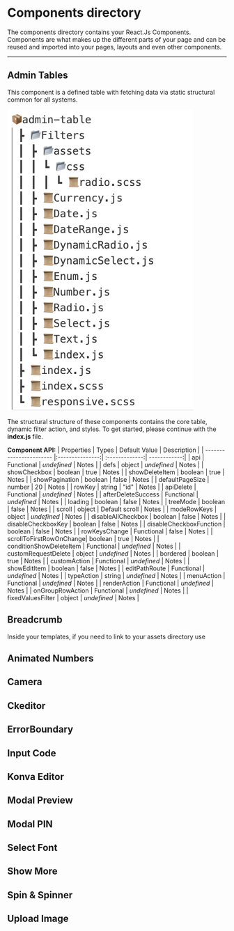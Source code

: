 # Components directory

The components directory contains your React.Js Components. Components are what makes up the different parts of your page and can be reused and imported into your pages, layouts and even other components.

___

## Admin Tables
This component is a defined table with fetching data via static structural common for all systems.

![Admin Table Structural](/assets/images/admin-table-structural.png)

The structural structure of these components contains the core table, dynamic filter action, and styles.
To get started, please continue with the **index.js** file.

**Component API:**
| Properties              | Types           | Default Value  | Description  |
| ----------------------- |:---------------:| :-------------:| ------------:|
| api                     | Functional      | *undefined*    | Notes        |
| defs                    | object          | *undefined*    | Notes        |
| showCheckbox            | boolean         | true           | Notes        |
| showDeleteItem          | boolean         | true           | Notes        |
| showPagination          | boolean         | false          | Notes        |
| defaultPageSize         | number          | 20             | Notes        |
| rowKey                  | string          | "id"           | Notes        |
| apiDelete               | Functional      | *undefined*    | Notes        |
| afterDeleteSuccess      | Functional      | *undefined*    | Notes        |
| loading                 | boolean         | false          | Notes        |
| treeMode                | boolean         | false          | Notes        |
| scroll                  | object          | Default scroll | Notes        |
| modeRowKeys             | object          | *undefined*    | Notes        |
| disableAllCheckbox      | boolean         | false          | Notes        |
| disableCheckboxKey      | boolean         | false          | Notes        |
| disableCheckboxFunction | boolean         | false          | Notes        |
| rowKeysChange           | Functional      | false          | Notes        |
| scrollToFirstRowOnChange| boolean         | true           | Notes        |
| conditionShowDeleteItem | Functional      | *undefined*    | Notes        |
| customRequestDelete     | object          | *undefined*    | Notes        |
| bordered                | boolean         | true           | Notes        |
| customAction            | Functional      | *undefined*    | Notes        |
| showEditItem            | boolean         | false          | Notes        |
| editPathRoute           | Functional      | *undefined*    | Notes        |
| typeAction              | string          | *undefined*    | Notes        |
| menuAction              | Functional      | *undefined*    | Notes        |
| renderAction            | Functional      | *undefined*    | Notes        |
| onGroupRowAction        | Functional      | *undefined*    | Notes        |
| fixedValuesFilter       | object          | *undefined*    | Notes        |

## Breadcrumb
Inside your templates, if you need to link to your assets directory use 

## Animated Numbers

## Camera

## Ckeditor

## ErrorBoundary

## Input Code

## Konva Editor

## Modal Preview

## Modal PIN

## Select Font

## Show More

## Spin & Spinner

## Upload Image